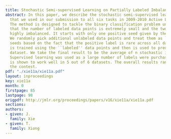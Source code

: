 ```yaml
---
title: Stochastic Semi-supervised Learning on Partially Labeled Imbalanced Data
abstract: In this paper, we describe the stochastic semi-supervised learning approach
  that we used in our submission to all six tasks in 2009-2010 Active Learning Challenge.
  The method is designed to tackle the binary classification problem under the condition
  that the number of labeled data points is extremely small and the two classes are
  highly imbalanced. It starts with only one positive seed given by the contest organizer.
  We randomly pick additional unlabeled data points and treat them as ``negative''
  seeds based on the fact that the positive label is rare across all datasets. A classifier
  is trained using the ``labeled'' data points and then is used to predict the unlabeled
  dataset. We take the final result to be the average of n stochastic iterations.
  Supervised learning was used as a large number of labels were purchased. Our approach
  is shown to work well in 5 out of 6 datasets. The overall results ranked 3rd in
  the contest.
pdf: "./xie11a/xie11a.pdf"
layout: inproceedings
key: xie11a
month: 0
firstpage: 85
lastpage: 98
origpdf: http://jmlr.org/proceedings/papers/v16/xie11a/xie11a.pdf
sections: 
authors:
- given: J.
  family: Xie
- given: T.
  family: Xiong
---
```

